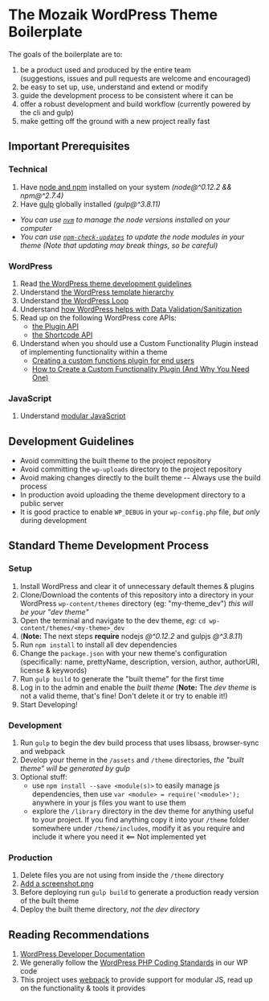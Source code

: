 # The Mozaik WordPress Theme Boilerplate

The goals of the boilerplate are to:

1. be a product used and produced by the entire team <br/> (suggestions, issues and pull requests are welcome and encouraged)
1. be easy to set up, use, understand and extend or modify
1. guide the development process to be consistent where it can be
1. offer a robust development and build workflow (currently powered by the cli and gulp)
1. make getting off the ground with a new project really fast

## Important Prerequisites

### Technical

1. Have [node and npm](https://nodejs.org/) installed on your system *(node@^0.12.2 && npm@^2.7.4)*
1. Have [gulp](https://github.com/gulpjs/gulp/blob/master/docs/getting-started.md) globally installed *(gulp@^3.8.11)*

- *You can use [`nvm`](https://github.com/creationix/nvm) to manage the node versions installed on your computer*
- *You can use [`npm-check-updates`](https://www.npmjs.com/package/npm-check-updates) to update the node modules in your theme (Note that updating may break things, so be careful)* 

### WordPress

1. Read [the WordPress theme development guidelines](http://codex.wordpress.org/Theme_Development)
1. Understand [the WordPress template hierarchy](http://codex.wordpress.org/images/9/96/wp-template-hierarchy.jpg)
1. Understand [the WordPress Loop](http://codex.wordpress.org/The_Loop)
1. Understand [how WordPress helps with Data Validation/Sanitization](http://codex.wordpress.org/Data_Validation)
1. Read up on the following WordPress core APIs:
	- [the Plugin API](http://codex.wordpress.org/Plugin_API)
	- [the Shortcode API](http://codex.wordpress.org/Shortcode_API)
1. Understand when you should use a Custom Functionality Plugin instead of implementing functionality within a theme
 	- [Creating a custom functions plugin for end users](http://justintadlock.com/archives/2011/02/02/creating-a-custom-functions-plugin-for-end-users)
 	- [How to Create a Custom Functionality Plugin (And Why You Need One)](https://www.nutsandboltsmedia.com/how-to-create-a-custom-functionality-plugin-and-why-you-need-one/)
	
### JavaScript

1. Understand [modular JavaScript](http://addyosmani.com/writing-modular-js/)

## Development Guidelines

- Avoid committing the built theme to the project repository
- Avoid committing the `wp-uploads` directory to the project repository
- Avoid making changes directly to the built theme -- Always use the build process
- In production avoid uploading the theme development directory to a public server
- It is good practice to enable `WP_DEBUG` in your `wp-config.php` file, *but only* during development

## Standard Theme Development Process

### Setup

1. Install WordPress and clear it of unnecessary default themes & plugins
1. Clone/Download the contents of this repository into a directory in your WordPress `wp-content/themes` directory (eg: "my-theme_dev") _this will be your "dev theme"_
1. Open the terminal and navigate to the dev theme, *eg:* `cd wp-content/themes/<my-theme>_dev`
1. (**Note:** The next steps **require** nodejs *@^0.12.2* and gulpjs *@^3.8.11*)
1. Run `npm install` to install all dev dependencies
1. Change the `package.json` with your new theme's configuration (specifically: name, prettyName, description, version, author, authorURI, license & keywords)
1. Run `gulp build` to generate the "built theme" for the first time
1. Log in to the admin and enable the *built theme*
	 (**Note:** The *dev theme* is not a valid theme, that's fine! Don't delete it or try to enable it!)
1. Start Developing!

### Development

1. Run `gulp` to begin the dev build process that uses libsass, browser-sync and webpack
1. Develop your theme in the `/assets` and `/theme` directories, *the "built theme" will be generated by gulp*
1. Optional stuff:
	- use `npm install --save <module(s)>` to easily manage js dependencies, then use `var <module> = require('<module>');` anywhere in your js files you want to use them
	- explore the `/library` directory in the dev theme for anything useful to your project. If you find anything
	  copy it into your `/theme` folder somewhere under `/theme/includes`, modify it as you require and include it where you need it <== Not implemented yet

### Production

1. Delete files you are not using from inside the `/theme` directory
1. [Add a screenshot.png](http://codex.wordpress.org/Theme_Development#Screenshot)
1. Before deploying run `gulp build` to generate a production ready version of the built theme
1. Deploy the built theme directory, *not the dev directory*

## Reading Recommendations

1. [WordPress Developer Documentation](http://codex.wordpress.org/Developer_Documentation)
1. We generally follow the [WordPress PHP Coding Standards](https://make.wordpress.org/core/handbook/coding-standards/php/) in our WP code
1. This project uses [webpack](http://webpack.github.io/) to provide support for modular JS, read up on the functionality & tools it provides